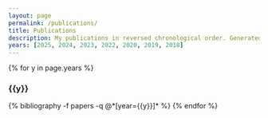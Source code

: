 ```yaml
---
layout: page
permalink: /publications/
title: Publications
description: My publications in reversed chronological order. Generated by jekyll-scholar. * denotes co-first authorship.
years: [2025, 2024, 2023, 2022, 2020, 2019, 2018]
---
```


{% for y in page.years %}
  <h3 class="year">{{y}}</h3>
  {% bibliography -f papers -q @*[year={{y}}]* %}
{% endfor %}
